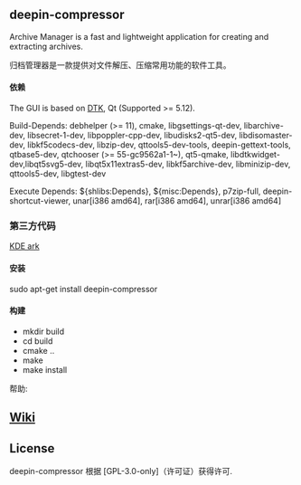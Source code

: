 ## deepin-compressor

Archive Manager is a fast and lightweight application for creating and extracting archives.

归档管理器是一款提供对文件解压、压缩常用功能的软件工具。

#### 依赖

The GUI is based on [DTK](https://github.com/linuxdeepin/dtkwidget), Qt (Supported >= 5.12).

Build-Depends:
debhelper (>= 11), cmake, libgsettings-qt-dev, libarchive-dev, libsecret-1-dev, libpoppler-cpp-dev, libudisks2-qt5-dev, libdisomaster-dev, libkf5codecs-dev, libzip-dev, qttools5-dev-tools, deepin-gettext-tools, qtbase5-dev, qtchooser (>= 55-gc9562a1-1~), qt5-qmake, libdtkwidget-dev,libqt5svg5-dev, libqt5x11extras5-dev, libkf5archive-dev, libminizip-dev, qttools5-dev, libgtest-dev

Execute Depends:
${shlibs:Depends}, ${misc:Depends}, p7zip-full, deepin-shortcut-viewer, unar[i386 amd64], rar[i386 amd64], unrar[i386 amd64]

### 第三方代码

[KDE ark](https://github.com/kde/ark)

#### 安装

sudo apt-get install deepin-compressor

#### 构建

- mkdir build
- cd build
- cmake ..
- make
- make install

帮助:

## [Wiki](http://gitlab01.archermind.com/amt_SY/compressor/wikis/home)

## License

 deepin-compressor 根据 [GPL-3.0-only]（许可证）获得许可.